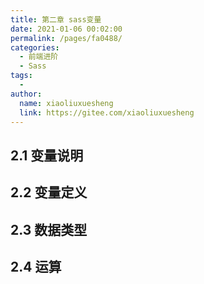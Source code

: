 ```yaml
---
title: 第二章 sass变量
date: 2021-01-06 00:02:00
permalink: /pages/fa0488/
categories:
  - 前端进阶
  - Sass
tags:
  - 
author: 
  name: xiaoliuxuesheng
  link: https://gitee.com/xiaoliuxuesheng
---
```


## 2.1 变量说明

## 2.2 变量定义

## 2.3 数据类型

## 2.4 运算

